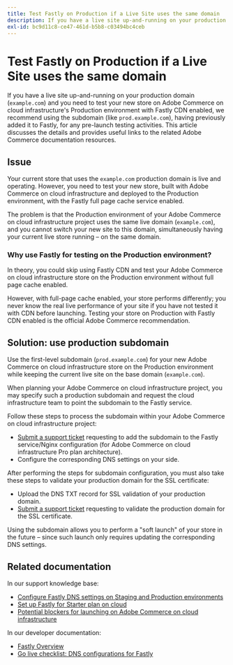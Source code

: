 ```yaml
---
title: Test Fastly on Production if a Live Site uses the same domain
description: If you have a live site up-and-running on your production domain (`example.com`) and you need to test your new store on Adobe Commerce on cloud infrastructure's Production environment with Fastly CDN enabled, we recommend using the subdomain (like `prod.example.com`), having previously added it to Fastly, for any pre-launch testing activities. This article discusses the details and provides useful links to the related Adobe Commerce documentation resources.
exl-id: bc9d11c8-ce47-461d-b5b8-c03494bc4ceb
---
```

# Test Fastly on Production if a Live Site uses the same domain

If you have a live site up-and-running on your production domain (`example.com`) and you need to test your new store on Adobe Commerce on cloud infrastructure's Production environment with Fastly CDN enabled, we recommend using the subdomain (like `prod.example.com`), having previously added it to Fastly, for any pre-launch testing activities. This article discusses the details and provides useful links to the related Adobe Commerce documentation resources.

## Issue

Your current store that uses the `example.com` production domain is live and operating. However, you need to test your new store, built with Adobe Commerce on cloud infrastructure and deployed to the Production environment, with the Fastly full page cache service enabled.

The problem is that the Production environment of your Adobe Commerce on cloud infrastructure project uses the same live domain (`example.com`), and you cannot switch your new site to this domain, simultaneously having your current live store running &ndash; on the same domain.

### Why use Fastly for testing on the Production environment?

In theory, you could skip using Fastly CDN and test your Adobe Commerce on cloud infrastructure store on the Production environment without full page cache enabled.

However, with full-page cache enabled, your store performs differently; you never know the real live performance of your site if you have not tested it with CDN before launching. Testing your store on Production with Fastly CDN enabled is the official Adobe Commerce recommendation.

## Solution: use production subdomain

Use the first-level subdomain (`prod.example.com`) for your new Adobe Commerce on cloud infrastructure store on the Production environment while keeping the current live site on the base domain (`example.com`).

When planning your Adobe Commerce on cloud infrastructure project, you may specify such a production subdomain and request the cloud infrastructure team to point the subdomain to the Fastly service.

Follow these steps to process the subdomain within your Adobe Commerce on cloud infrastructure project:

* [Submit a support ticket](/help/help-center-guide/help-center/magento-help-center-user-guide.md#submit-ticket) requesting to add the subdomain to the Fastly service/Nginx configuration (for Adobe Commerce on cloud infrastructure Pro plan architecture).
* Configure the corresponding DNS settings on your side.

After performing the steps for subdomain configuration, you must also take these steps to validate your production domain for the SSL certificate:

* Upload the DNS TXT record for SSL validation of your production domain.
* [Submit a support ticket](/help/help-center-guide/help-center/magento-help-center-user-guide.md#submit-ticket) requesting to validate the production domain for the SSL certificate.

Using the subdomain allows you to perform a "soft launch" of your store in the future &ndash; since such launch only requires updating the corresponding DNS settings.

## Related documentation

In our support knowledge base:

* [Configure Fastly DNS settings on Staging and Production environments](https://experienceleague.adobe.com/docs/commerce-knowledge-base/kb/how-to/configure-fastly-dns-settings-on-staging-and-production-environments.html)
* [Set up Fastly for Starter plan on cloud](https://experienceleague.adobe.com/docs/commerce-knowledge-base/kb/how-to/set-up-fastly-for-starter-plan-on-cloud.html)
* [Potential blockers for launching on Adobe Commerce on cloud infrastructure](https://experienceleague.adobe.com/docs/commerce-knowledge-base/kb/troubleshooting/miscellaneous/blockers-launching-on-magento-commerce-cloud.html)

In our developer documentation:

* [Fastly Overview](https://devdocs.magento.com/cloud/cdn/cloud-fastly.html)
* [Go live checklist: DNS configurations for Fastly](https://experienceleague.adobe.com/docs/commerce-cloud-service/user-guide/launch/checklist.html)
